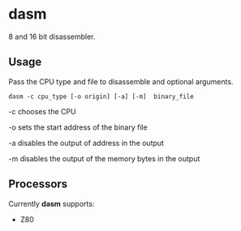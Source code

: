 # dasm

8 and 16 bit disassembler.

## Usage

Pass the CPU type and file to disassemble and optional arguments.

`dasm -c cpu_type [-o origin] [-a] [-m]  binary_file`

-c chooses the CPU

-o sets the start address of the binary file

-a disables the output of address in the output

-m disables the output of the memory bytes in the output

## Processors

Currently **dasm** supports:

* Z80
